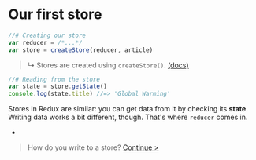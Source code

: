 # Our first store

```js
//# Creating our store
var reducer = /*...*/
var store = createStore(reducer, article)
```

> ↳ Stores are created using `createStore()`. [(docs)](http://redux.js.org/docs/basics/Actions.html)

```js
//# Reading from the store
var state = store.getState()
console.log(state.title) //=> 'Global Warming'
```

Stores in Redux are similar: you can get data from it by checking its **state**. Writing data works a bit different, though. That's where `reducer` comes in.

-

> How do you write to a store? [Continue >](updating-the-store.md)
